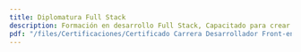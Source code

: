 ```yaml
---
title: Diplomatura Full Stack
description: Formación en desarrollo Full Stack, Capacitado para crear aplicaciones web, desde el frontend hasta el backend, aplicando buenas prácticas y metodologías ágiles.
pdf: "/files/Certificaciones/Certificado Carrera Desarrollador Front-end React js.png"
---
```

